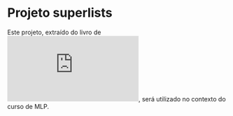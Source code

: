 # Projeto superlists

Este projeto, extraído do livro de ![TDD com Python](http://www.obeythetestinggoat.com/pages/book.html), 
será utilizado no contexto do curso de MLP.

